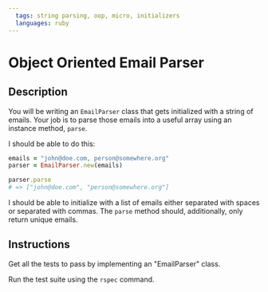 ```yaml
---
  tags: string parsing, oop, micro, initializers
  languages: ruby
---
```


# Object Oriented Email Parser

## Description

You will be writing an `EmailParser` class that gets initialized with a string of emails.
Your job is to parse those emails into a useful array using an instance method,
`parse`.

I should be able to do this:

```ruby
emails = "john@doe.com, person@somewhere.org"
parser = EmailParser.new(emails)

parser.parse
# => ["john@doe.com", "person@somewhere.org"]
```

I should be able to initialize with a list of emails either separated with spaces
or separated with commas. The `parse` method should, additionally, only return
unique emails.

## Instructions

Get all the tests to pass by implementing an "EmailParser" class.

Run the test suite using the `rspec` command.